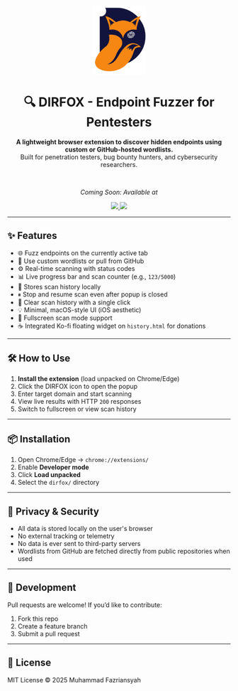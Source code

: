 <p align="center">
  <img src="logo.png" alt="Dirfox Logo" width="120">
</p>

<h1 align="center">🔍 DIRFOX - Endpoint Fuzzer for Pentesters</h1>

<p align="center">
  <b>A lightweight browser extension to discover hidden endpoints using custom or GitHub-hosted wordlists.</b><br>
  Built for penetration testers, bug bounty hunters, and cybersecurity researchers.
</p>

<br>

<p align="center"><i>Coming Soon: Available at</i></p>

<p align="center">
  <a target="_blank" href="#">
    <img src="https://img.shields.io/badge/Chrome%20Web%20Store-Coming%20Soon-blue?style=for-the-badge&logo=google-chrome&logoColor=white" />
  </a>
  <a target="_blank" href="#">
    <img src="https://img.shields.io/badge/Firefox%20Add-on-Coming%20Soon-orange?style=for-the-badge&logo=firefox&logoColor=white" />
  </a>
</p>

---

## ✨ Features

- 🌐 Fuzz endpoints on the currently active tab  
- 📁 Use custom wordlists or pull from GitHub  
- ⚙️ Real-time scanning with status codes  
- 📊 Live progress bar and scan counter (e.g., `123/5000`)  
- 💾 Stores scan history locally  
- ⏸ Stop and resume scan even after popup is closed  
- 🧼 Clear scan history with a single click  
- 💡 Minimal, macOS-style UI (iOS aesthetic)  
- 🔄 Fullscreen scan mode support  
- ☕ Integrated Ko-fi floating widget on `history.html` for donations

---

## 🛠️ How to Use

1. **Install the extension** (load unpacked on Chrome/Edge)  
2. Click the DIRFOX icon to open the popup  
3. Enter target domain and start scanning  
4. View live results with HTTP `200` responses  
5. Switch to fullscreen or view scan history  

---

## 📦 Installation

1. Open Chrome/Edge → `chrome://extensions/`  
2. Enable **Developer mode**  
3. Click **Load unpacked**  
4. Select the `dirfox/` directory  

---

## 🔐 Privacy & Security

- All data is stored locally on the user's browser  
- No external tracking or telemetry  
- No data is ever sent to third-party servers  
- Wordlists from GitHub are fetched directly from public repositories when used  

---

## 🧪 Development

Pull requests are welcome! If you’d like to contribute:

1. Fork this repo  
2. Create a feature branch  
3. Submit a pull request  

---

## 📜 License

MIT License © 2025 Muhammad Fazriansyah
